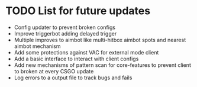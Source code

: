 # TODO List for future updates
- Config updater to prevent broken configs
- Improve triggerbot adding delayed trigger 
- Multiple improves to aimbot like multi-hitbox aimbot spots and nearest aimbot mechanism
- Add some protections against VAC for external mode client
- Add a basic interface to interact with client configs
- Add new mechanisms of pattern scan for core-features to prevent client to broken at every CSGO update
- Log errors to a output file to track bugs and fails